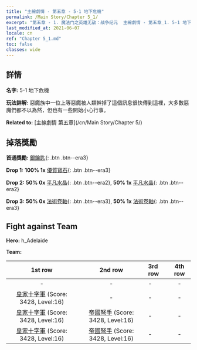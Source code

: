 ```yaml
---
title: "主線劇情 - 第五章 - 5-1 地下危機"
permalink: /Main Story/Chapter 5_1/
excerpt: "第五章 - 1. 魔法门之英雄无敌：战争纪元  主線劇情 - 第五章_1. 5-1 地下危機"
last_modified_at: 2021-06-07
locale: cn
ref: "Chapter 5_1.md"
toc: false
classes: wide
---
```


## 詳情

 **名字:** 5-1 地下危機

 **玩法詳解:** 惡魔族中一位上等惡魔被人類幹掉了這個訊息很快傳到這裡，大多數惡魔們都不以為然，但也有一些開始小心行事。

 **Related to:** [主線劇情 第五章](/cn/Main Story/Chapter 5/)

## 掉落獎勵

 **首通獎勵:** [銀鑰匙](/cn/Items/con_693/){: .btn .btn--era3}

 **Drop 1:** **100% 1x** [優質寶石](/cn/Items/mat_16/){: .btn .btn--era3}

 **Drop 2:** **50% 0x** [平凡水晶](/cn/Items/mat_11/){: .btn .btn--era2}, **50% 1x** [平凡水晶](/cn/Items/mat_11/){: .btn .btn--era2}

 **Drop 3:** **50% 0x** [法術卷軸](/cn/Items/con_694/){: .btn .btn--era3}, **50% 1x** [法術卷軸](/cn/Items/con_694/){: .btn .btn--era3}


## Fight against Team
 **Hero:** h_Adelaide

 **Team:**


  | 1st row | 2nd row | 3rd row | 4th row |
  |:----:|:----:|:----|:----:|
  | - | - | - | - |
  | [皇家十字軍](/cn/units/Swordsman/) (Score: 3428, Level:16)  | - | - | - |
  | [皇家十字軍](/cn/units/Swordsman/) (Score: 3428, Level:16)  | [帝國弩手](/cn/units/Marksman/) (Score: 3428, Level:16)  | - | - |
  | [皇家十字軍](/cn/units/Swordsman/) (Score: 3428, Level:16)  | [帝國弩手](/cn/units/Marksman/) (Score: 3428, Level:16)  | - | - |


